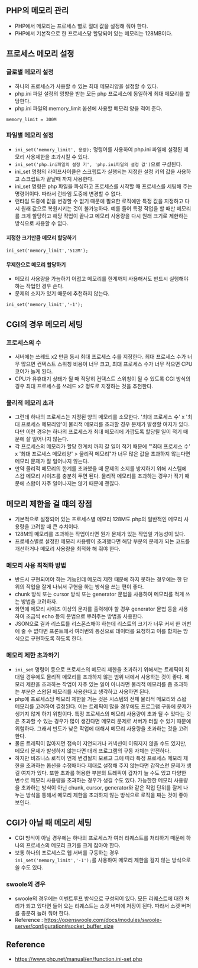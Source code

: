 ## PHP의 메모리 관리
- PHP에서 메모리는 프로세스 별로 절대 값을 설정해 줘야 한다.
- PHP에서 기본적으로 한 프로세스당 할당되어 있는 메모리는 128MB이다.

## 프로세스 메모리 설정

### 글로벌 메모리 설정
- 하나의 프로세스가 사용할 수 있는 최대 메모리양을 설정할 수 있다.
- php.ini 파일 설정의 영향을 받는 모든 php 프로세스에 동일하게 최대 메모리를 할당한다.
- php.ini 파일의 memory_limit 옵션에 사용할 메모리 양을 적어 준다.
```
memory_limit = 300M
```

### 파일별 메모리 설정
- `ini_set('memory_limit', 용량);` 명령어를 사용하여  php.ini 파일에 설정된 메모리 사용제한을 초과시킬 수 있다.
- `ini_set('php.ini파일의 설정 키', 'php.ini파일의 설정 값')`으로 구성된다. 
- ini_set 명령의 라이프사이클은 스크립트가 실행되는 지정한 설정 키의 값을 사용하고 스크립트가 끝날때 까지 사용한다.
- ini_set 명령은 php 파일을 파싱하고 프로세스를 시작할 때 프로세스를 세팅해 주는 명령어이다. 따라서 런타임 도중에 변경할 수 없다.
- 런타임 도중에 값을 변경할 수 없기 때문에 필요한 로직에만 특정 값을 지정하고 다시 원래 값으로 복원시키는 것이 불가능하다. 예를 들어 특정 작업을 할 때만 메모리를 크게 할당하고 해당 작업이 끝나고 메모리 사용량을 다시 원래 크기로 제한하는 방식으로 사용할 수 없다.

#### 지정한 크기만큼 메모리 할당하기
```
ini_set('memory_limit','512M');
```

#### 무제한으로 메모리 할당하기
- 메모리 사용량을 가늠하기 어렵고 메모리를 한계까지 사용해서도 반드시 실행해야 하는 작업인 경우 쓴다.
- 문제의 소지가 있기 때문에 추천하지 않는다.
```
ini_set('memory_limit','-1');
```

## CGI의 경우 메모리 세팅

### 프로세스의 수
- 서버에는 쓰레드 x2 만큼 동시 최대 프로세스 수를 지정한다. 최대 프로세스 수가 너무 많으면 컨텍스트 스위칭 비용이 너무 크고, 최대 프로세스 수가 너무 작으면 CPU 코어가 놀게 된다.
- CPU가 유휴대기 상태가 될 때 적당히 컨텍스트 스위칭이 될 수 있도록 CGI 방식의 경우 최대 프로세스를 쓰레드 x2 정도로 지정하는 것을 추천한다.

### 물리적 메모리 초과
- 그런데 하나의 프로세스는 지정된 양의 메모리를 소모한다. '최대 프로세스 수' x '최대 프로세스 메모리양'이 물리적 메모리를 초과할 경우 문제가 발생할 여지가 있다. 다만 이런 경우는 하나의 프로세스가 최대 메모리에 가깝도록 할당될 일이 적기 때문에 잘 일어나지 않는다. 
- 각 프로세스의 메모리가 할당 한계치 까지 갈 일이 적기 때문에 "'최대 프로세스 수' x '최대 프로세스 메모리양' > 물리적 메모리"가 너무 많은 값을 초과하지 않는다면 메모리 문제가 잘 일어나지 않는다.
- 만약 물리적 메모리의 한계를 초과했을 때 문제의 소지를 방지하기 위해 시스템에 스왑 메모리 사이즈를 충분히 두면 된다. 물리적 메모리를 초과하는 경우가 적기 때문에 스왑이 자주 일어나지는 않기 때문에 괜찮다.

## 메모리 제한을 걸 때의 장점
- 기본적으로 설정되어 있는 프로세스별 메모리 128M도 php의 일반적인 메모리 사용량을 고려할 때 큰 수치이다.
- 128M의 메모리를 초과하는 작업이라면 뭔가 문제가 있는 작업일 가능성이 있다.
- 프로세스별로 설정한 메모리 사용량이 초과했다면 해당 부분의 문제가 되는 코드를 개선하거나 메모리 사용량을 최적화 해 줘야 한다.

### 메모리 사용 최적화 방법
- 반드시 구현되어야 하는 기능인데 메모리 제한 때문에 하지 못하는 경우에는 한 단위의 작업을 잘게 나눠서 구현을 하는 방식을 쓰는 편이 좋다.
- chunk 방식 또는 cursor 방식 또는 generator 문법을 사용하여 메모리를 적게 쓰는 방법을 고려하자.
- 화면에 메모리 사이즈 이상의 문자를 출력해야 할 경우 generator 문법 등을 사용하여 조금씩 echo 등의 문법으로 뿌려주는 방법을 사용한다.
- JSON으로 결과 리스트를 리스폰스해야 하는데 리스트의 크기가 너무 커서 한 꺼번에 줄 수 없다면 프론트에서 여러번의 통신으로 데이터를 요청하고 이를 합치는 방식으로 구현하도록 하도록 한다.

### 메모리 제한 초과하기
- `ini_set` 명령어 등으로 프로세스의 메모리 제한을 초과하기 위해서는 트레픽이 최대일 경우에도 물리적 메모리를 초과하지 않는 범위 내에서 사용하는 것이 좋다. 메모리 제한을 초과하는 작업이 자주 있는 일이 아니라면 물리적 메모리를 좀 초과하는 부분은 스왑된 메모리를 사용한다고 생각하고 사용하면 된다.
- php에 프로세스당 메모리 제한을 거는 것은 시스템의 전체 물리적 메모리와 스왑 메모리를 고려하여 결정된다. 이는 트레픽이 많을 경우에도 프로그램 구동에 문제가 생기지 않게 하기 위함이다. 특정 프로세스의 메모리 사용량이 초과 될 수 있다는 것은 초과할 수 있는 경우가 많이 생긴다면 메모리 문제로 서버가 터질 수 있기 때문에 위험하다. 그래서 빈도가 낮은 작업에 대해서 메모리 사용량을 초과하는 것을 고려한다. 
- 물론 트레픽이 많아지면 접속이 지연되거나 커넥션이 이뤄지지 않을 수도 있지만, 메모리 문제가 발생하지 않는다면 대개 프로그램의 구동 자체는 안전하다.
- 하지만 비즈니스 로직이 언제 변경될지 모르고 그에 따라 특정 프로세스 메모리 제한을 초과하는 옵션을 수정때마다 제대로 설정해 주지 않는다면 갑작스런 문제가 생길 여지가 있다. 또한 초과를 허용한 부분의 트레픽이 갑자기 늘 수도 있고 다양한 변수로 메모리 사용량을 초과하는 경우가 생길 수도 있다. 가능한한 메모리 사용량을 초과하는 방식이 아닌 chunk, cursor, generator와 같은 작업 단위를 잘게 나누는 방식을 통해서 메모리 제한을 초과하지 않는 방식으로 로직을 짜는 것이 좋아 보인다.

## CGI가 아닐 때 메모리 세팅
- CGI 방식이 아닐 경우에는 하나의 프로세스가 여러 리퀘스트를 처리하기 때문에 하나의 프로세스의 메모리 크기를 크게 잡아야 한다.
- 보통 하나의 프로세스로 웹 서버를 구동하는 경우 `ini_set('memory_limit','-1');`를 사용하여 메모리 제한을 걸지 않는 방식으로 쓸 수도 있다.

### swoole의 경우
- swoole의 경우에는 이벤트루프 방식으로 구성되어 있다. 모든 리퀘스트에 대한 처리가 되고 있다면 들어 오는 리퀘스트는 소켓 버퍼에 저장이 된다. 따라서 소켓 버퍼를 충분히 늘려 줘야 한다.
- Reference : https://openswoole.com/docs/modules/swoole-server/configuration#socket_buffer_size


## Reference
- https://www.php.net/manual/en/function.ini-set.php
